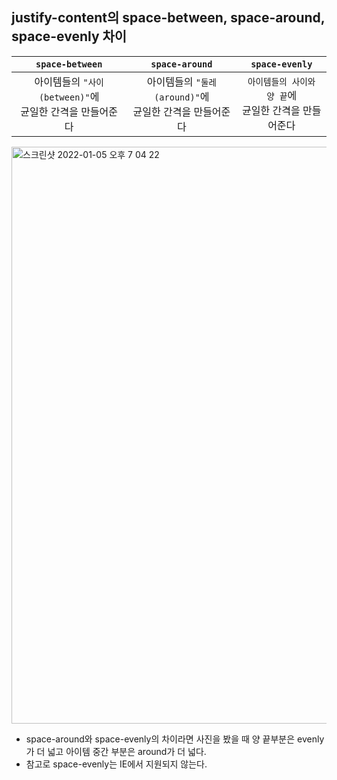 ## justify-content의 space-between, space-around, space-evenly 차이


|`space-between`|`space-around`|`space-evenly`|
|:---:|:---:|:---:|
| 아이템들의 `"사이(between)"`에<br/>균일한 간격을 만들어준다|아이템들의 `"둘레(around)"`에<br/>균일한 간격을 만들어준다|`아이템들의 사이와 양 끝`에<br/>균일한 간격을 만들어준다|

<img width="923" alt="스크린샷 2022-01-05 오후 7 04 22" src="https://user-images.githubusercontent.com/77538818/148201721-f2862f0c-bb97-4527-bba1-51103386cf4a.png">

- space-around와 space-evenly의 차이라면 사진을 봤을 때 양 끝부분은 evenly가 더 넓고 아이템 중간 부분은 around가 더 넓다.
- 참고로 space-evenly는 IE에서 지원되지 않는다.
